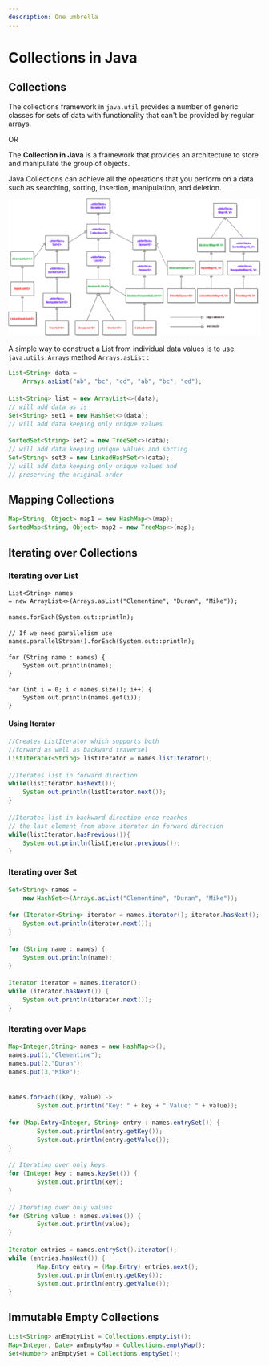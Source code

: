 ```yaml
---
description: One umbrella
---
```


# Collections in Java

## Collections

The collections framework in `java.util` provides a number of generic classes for sets of data with functionality that can't be provided by regular arrays.

OR

The **Collection in Java** is a framework that provides an architecture to store and manipulate the group of objects.

Java Collections can achieve all the operations that you perform on a data such as searching, sorting, insertion, manipulation, and deletion.

![](/.gitbook/assets/image%20%283%29.png)

A simple way to construct a List from individual data values is to use `java.utils.Arrays` method `Arrays.asList` :

```java
List<String> data = 
    Arrays.asList("ab", "bc", "cd", "ab", "bc", "cd");

List<String> list = new ArrayList<>(data); 
// will add data as is
Set<String> set1 = new HashSet<>(data); 
// will add data keeping only unique values

SortedSet<String> set2 = new TreeSet<>(data); 
// will add data keeping unique values and sorting
Set<String> set3 = new LinkedHashSet<>(data); 
// will add data keeping only unique values and
// preserving the original order
```

## Mapping Collections

```java
Map<String, Object> map1 = new HashMap<>(map);
SortedMap<String, Object> map2 = new TreeMap<>(map);
```

## Iterating over Collections

### Iterating over List

```text
List<String> names
= new ArrayList<>(Arrays.asList("Clementine", "Duran", "Mike"));

names.forEach(System.out::println);

// If we need parallelism use
names.parallelStream().forEach(System.out::println);

for (String name : names) {
    System.out.println(name);
}

for (int i = 0; i < names.size(); i++) {
    System.out.println(names.get(i));
}
```

#### Using Iterator

```java
//Creates ListIterator which supports both
//forward as well as backward traversel
ListIterator<String> listIterator = names.listIterator();

//Iterates list in forward direction
while(listIterator.hasNext()){
    System.out.println(listIterator.next());
}

//Iterates list in backward direction once reaches 
// the last element from above iterator in forward direction
while(listIterator.hasPrevious()){
    System.out.println(listIterator.previous());
}
```

### Iterating over Set

```java
Set<String> names = 
    new HashSet<>(Arrays.asList("Clementine", "Duran", "Mike"));

for (Iterator<String> iterator = names.iterator(); iterator.hasNext(); ) {
    System.out.println(iterator.next());
}

for (String name : names) {
    System.out.println(name);
}

Iterator iterator = names.iterator();
while (iterator.hasNext()) {
    System.out.println(iterator.next());
}
```

### Iterating over Maps

```java
Map<Integer,String> names = new HashMap<>();
names.put(1,"Clementine");
names.put(2,"Duran");
names.put(3,"Mike");


names.forEach((key, value) ->
        System.out.println("Key: " + key + " Value: " + value));

for (Map.Entry<Integer, String> entry : names.entrySet()) {
        System.out.println(entry.getKey());
        System.out.println(entry.getValue());
}

// Iterating over only keys
for (Integer key : names.keySet()) {
        System.out.println(key);
}

// Iterating over only values
for (String value : names.values()) {
        System.out.println(value);
}

Iterator entries = names.entrySet().iterator();
while (entries.hasNext()) {
        Map.Entry entry = (Map.Entry) entries.next();
        System.out.println(entry.getKey());
        System.out.println(entry.getValue());
}
```

## Immutable Empty Collections

```java
List<String> anEmptyList = Collections.emptyList();
Map<Integer, Date> anEmptyMap = Collections.emptyMap();
Set<Number> anEmptySet = Collections.emptySet();
```


